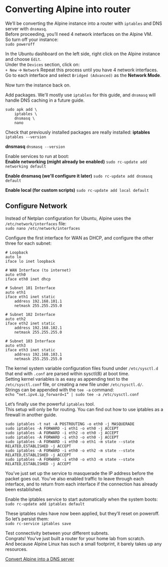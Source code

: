 # Converting Alpine into router
We’ll be converting the Alpine instance into a router with `iptables` and DNS server with `dnsmasq`.<br>
Before proceeding, you’ll need 4 network interfaces on the Alpine VM.<br>
So turn off your instance:<br>
`sudo poweroff`

In the Ubuntu dashboard on the left side, right click on the Alpine instance and choose `Edit`.<br>
Under the `Devices` section, click on:<br>
`+ New`  ->  `Network`
Repeat this process until you have 4 network interfaces.<br>
Go to each interface and select `Bridged (Advanced)` as the **Network Mode**.

Now turn the instance back on.

Add packages. We'll mostly use `iptables` for this guide, and `dnsmasq` will handle DNS caching in a future guide.
```
sudo apk add \
    iptables \
    dnsmasq \
    nano
```

Check that previously installed packages are really installed:
**iptables**
`iptables --version`

**dnsmasq**
`dnsmasq --version`


Enable services to run at boot:<br>
**Enable networking (might already be enabled)**
`sudo rc-update add networking default`

**Enable dnsmasq (we'll configure it later)**
`sudo rc-update add dnsmasq default`

**Enable local (for custom scripts)**
`sudo rc-update add local default`

## Configure Network
Instead of Netplan configuration for Ubuntu, Alpine uses the  `/etc/network/interfaces`  file:<br>
`sudo nano /etc/network/interfaces`

Configure the first interface for WAN as DHCP, and configure the other three for each subnet:
```
# Loopback
auto lo
iface lo inet loopback

# WAN Interface (to internet)
auto eth0
iface eth0 inet dhcp

# Subnet 101 Interface
auto eth1
iface eth1 inet static
    address 192.168.101.1
    netmask 255.255.255.0

# Subnet 102 Interface  
auto eth2
iface eth2 inet static
    address 192.168.102.1
    netmask 255.255.255.0

# Subnet 103 Interface
auto eth3
iface eth3 inet static
    address 192.168.103.1
    netmask 255.255.255.0
```


The kernel system variable configuration files found under `/etc/sysctl.d` that end with `.conf`  are parsed within sysctl(8) at boot time.<br>
Setting kernel variables is as easy as appending text to the `/etc/sysctl.conf` file, or creating a new file under `/etc/sysctl.d/`.<br>
Strings can be appended with the `tee -a` command:<br>
`echo “net.ipv4.ip_forward=1” | sudo tee -a /etc/sysctl.conf`

Let’s finally use the powerful `iptables` tool.<br>
This setup will only be for routing. You can find out how to use iptables as a firewall in another guide.
```
sudo iptables -t nat -A POSTROUTING -o eth0 -j MASQUERADE
sudo iptables -A FORWARD -i eth1 -o eth0 -j ACCEPT
sudo iptables -A FORWARD -i eth2 -o eth0 -j ACCEPT
sudo iptables -A FORWARD -i eth3 -o eth0 -j ACCEPT
sudo iptables -A FORWARD -i eth0 -o eth1 -m state --state RELATED,ESTABLISHED -j ACCEPT
sudo iptables -A FORWARD -i eth0 -o eth2 -m state --state RELATED,ESTABLISHED -j ACCEPT
sudo iptables -A FORWARD -i eth0 -o eth3 -m state --state RELATED,ESTABLISHED -j ACCEPT
```
You’ve just set up the service to masquerade the IP address before the packet goes out. You’ve also enabled traffic to leave through each interface, and to return from each interface if the connection has already been established.

Enable the iptables service to start automatically when the system boots:<br>
`sudo rc-update add iptables default`

These iptables rules have now been applied, but they’ll reset on poweroff.<br>
So let’s persist them:<br>
`sudo rc-service iptables save`

Test connectivity between your different subnets.<br>
Congrats! You’ve just built a router for your home lab from scratch.<br>
And because Alpine Linux has such a small footprint, it barely takes up any resources.

[Convert Alpine into a DNS server](Alpine-DNS.md)<br>
